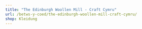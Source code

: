 ```yaml
---
title: "The Edinburgh Woollen Mill - Craft Cymru"
url: /betws-y-coed/the-edinburgh-woollen-mill-craft-cymru/
shop: Kleidung
---
```

